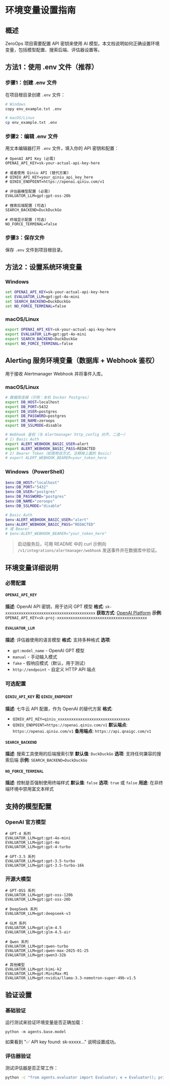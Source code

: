 # 环境变量设置指南

## 概述

ZeroOps 项目需要配置 API 密钥来使用 AI 模型。本文档说明如何正确设置环境变量，包括模型配置、搜索后端、评估器设置等。

## 方法1：使用 .env 文件（推荐）

### 步骤1：创建 .env 文件
在项目根目录创建 `.env` 文件：

```bash
# Windows
copy env_example.txt .env

# macOS/Linux
cp env_example.txt .env
```

### 步骤2：编辑 .env 文件
用文本编辑器打开 `.env` 文件，填入你的 API 密钥和配置：

```env
# OpenAI API Key (必需)
OPENAI_API_KEY=sk-your-actual-api-key-here

# 或者使用 Qiniu API (替代方案)
# QINIU_API_KEY=your_qiniu_api_key_here
# QINIU_ENDPOINT=https://openai.qiniu.com/v1

# 评估器模型配置 (必需)
EVALUATOR_LLM=gpt:gpt-oss-20b

# 搜索后端配置 (可选)
SEARCH_BACKEND=DuckDuckGo

# 终端显示配置 (可选)
NO_FORCE_TERMINAL=false
```

### 步骤3：保存文件
保存 `.env` 文件到项目根目录。

## 方法2：设置系统环境变量

### Windows
```cmd
set OPENAI_API_KEY=sk-your-actual-api-key-here
set EVALUATOR_LLM=gpt:gpt-4o-mini
set SEARCH_BACKEND=DuckDuckGo
set NO_FORCE_TERMINAL=false
```

### macOS/Linux
```bash
export OPENAI_API_KEY=sk-your-actual-api-key-here
export EVALUATOR_LLM=gpt:gpt-4o-mini
export SEARCH_BACKEND=DuckDuckGo
export NO_FORCE_TERMINAL=false
```

## Alerting 服务环境变量（数据库 + Webhook 鉴权）

用于接收 Alertmanager Webhook 并将事件入库。

### macOS/Linux
```bash
# 数据库连接（示例：本机 Docker Postgres）
export DB_HOST=localhost
export DB_PORT=5432
export DB_USER=postgres
export DB_PASSWORD=postgres
export DB_NAME=zeroops
export DB_SSLMODE=disable

# Webhook 鉴权（与 Alertmanager http_config 对齐，二选一）
# 1) Basic Auth
export ALERT_WEBHOOK_BASIC_USER=alert
export ALERT_WEBHOOK_BASIC_PASS=REDACTED
# 2) Bearer Token（如使用该方式，注释掉上面的 Basic）
# export ALERT_WEBHOOK_BEARER=your_token_here
```

### Windows（PowerShell）
```powershell
$env:DB_HOST="localhost"
$env:DB_PORT="5432"
$env:DB_USER="postgres"
$env:DB_PASSWORD="postgres"
$env:DB_NAME="zeroops"
$env:DB_SSLMODE="disable"

# Basic Auth
$env:ALERT_WEBHOOK_BASIC_USER="alert"
$env:ALERT_WEBHOOK_BASIC_PASS="REDACTED"
# 或 Bearer
# $env:ALERT_WEBHOOK_BEARER="your_token_here"
```

> 启动服务后，可用 README 中的 curl 示例向 `/v1/integrations/alertmanager/webhook` 发送事件并在数据库中验证。

## 环境变量详细说明

### 必需配置

#### `OPENAI_API_KEY`
**描述**: OpenAI API 密钥，用于访问 GPT 模型
**格式**: `sk-xxxxxxxxxxxxxxxxxxxxxxxxxxxxxxxxxxxxxxxx`
**获取方式**: [OpenAI Platform](https://platform.openai.com/api-keys)
**示例**: `OPENAI_API_KEY=sk-proj-xxxxxxxxxxxxxxxxxxxxxxxxxxxxxxxxxxxxxxxx`

#### `EVALUATOR_LLM`
**描述**: 评估器使用的语言模型
**格式**: 支持多种格式
**选项**:
- `gpt:model_name` - OpenAI GPT 模型
- `manual` - 手动输入模式
- `fake` - 假响应模式（默认，用于测试）
- `http://endpoint` - 自定义 HTTP API 端点

### 可选配置

#### `QINIU_API_KEY` 和 `QINIU_ENDPOINT`
**描述**: 七牛云 API 配置，作为 OpenAI 的替代方案
**格式**: 
- `QINIU_API_KEY=qiniu_xxxxxxxxxxxxxxxxxxxxxxxxxxxxxxxx`
- `QINIU_ENDPOINT=https://openai.qiniu.com/v1`
**默认端点**: `https://openai.qiniu.com/v1`
**备用端点**: `https://api.qnaigc.com/v1`

#### `SEARCH_BACKEND`
**描述**: 搜索工具使用的后端搜索引擎
**默认值**: `DuckDuckGo`
**选项**: 支持任何兼容的搜索后端
**示例**: `SEARCH_BACKEND=DuckDuckGo`

#### `NO_FORCE_TERMINAL`
**描述**: 控制是否强制使用终端样式
**默认值**: `false`
**选项**: `true` 或 `false`
**用途**: 在非终端环境中禁用富文本样式

## 支持的模型配置

### OpenAI 官方模型
```env
# GPT-4 系列
EVALUATOR_LLM=gpt:gpt-4o-mini
EVALUATOR_LLM=gpt:gpt-4o
EVALUATOR_LLM=gpt:gpt-4-turbo

# GPT-3.5 系列
EVALUATOR_LLM=gpt:gpt-3.5-turbo
EVALUATOR_LLM=gpt:gpt-3.5-turbo-16k
```

### 开源大模型
```env
# GPT-OSS 系列
EVALUATOR_LLM=gpt:gpt-oss-120b
EVALUATOR_LLM=gpt:gpt-oss-20b

# DeepSeek 系列
EVALUATOR_LLM=gpt:deepseek-v3

# GLM 系列
EVALUATOR_LLM=gpt:glm-4.5
EVALUATOR_LLM=gpt:glm-4.5-air

# Qwen 系列
EVALUATOR_LLM=gpt:qwen-turbo
EVALUATOR_LLM=gpt:qwen-max-2025-01-25
EVALUATOR_LLM=gpt:qwen3-32b

# 其他模型
EVALUATOR_LLM=gpt:kimi-k2
EVALUATOR_LLM=gpt:MiniMax-M1
EVALUATOR_LLM=gpt:nvidia/llama-3.3-nemotron-super-49b-v1.5
```

## 验证设置

### 基础验证
运行测试来验证环境变量是否正确加载：

```bashs
python -m agents.base.model
```

如果看到 "✅ API key found: sk-xxxxx..." 说明设置成功。

### 评估器验证
测试评估器是否正常工作：

```bash
python -c "from agents.evaluator import Evaluator; e = Evaluator(); print('✅ Evaluator 初始化成功！')"
```
